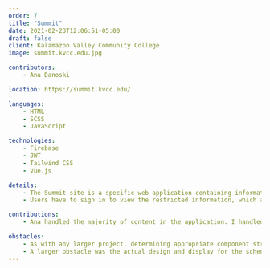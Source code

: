 ```yaml
---
order: 7
title: "Summit"
date: 2021-02-23T12:06:51-05:00
draft: false
client: Kalamazoo Valley Community College
image: summit.kvcc.edu.jpg

contributors:
    - Ana Danoski

location: https://summit.kvcc.edu/

languages:
    - HTML
    - SCSS
    - JavaScript

technologies:
    - Firebase
    - JWT
    - Tailwind CSS
    - Vue.js

details:
    - The Summit site is a specific web application containing information about the schedule and keynote speakers for the bi-annual event held at Kalamazoo Valley Community College for employees.
    - Users have to sign in to view the restricted information, which all happens via Keycloak and JavaScript.

contributions:
    - Ana handled the majority of content in the application. I handled the majority of code architecture and authentication requirements.

obstacles:
    - As with any larger project, determining appropriate component structure for necessary abstraction was a bit more time-consuming than I wanted it to be.
    - A larger obstacle was the actual design and display for the schedule page. Displaying and portraying time-based events with multiple concurrent sessions was difficult, but I think we came up with a good solution.
---
```


